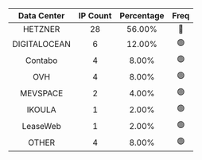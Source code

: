 | Data Center | IP Count | Percentage | Freq |
|:------------:|:--------:|:-----------:|:-----:|
| HETZNER | 28 | 56.00% | 🔴 |
| DIGITALOCEAN | 6 | 12.00% | 🟢 |
| Contabo | 4 | 8.00% | 🟢 |
| OVH | 4 | 8.00% | 🟢 |
| MEVSPACE | 2 | 4.00% | 🟢 |
| IKOULA | 1 | 2.00% | 🟢 |
| LeaseWeb | 1 | 2.00% | 🟢 |
| OTHER | 4 | 8.00% | 🟢 |